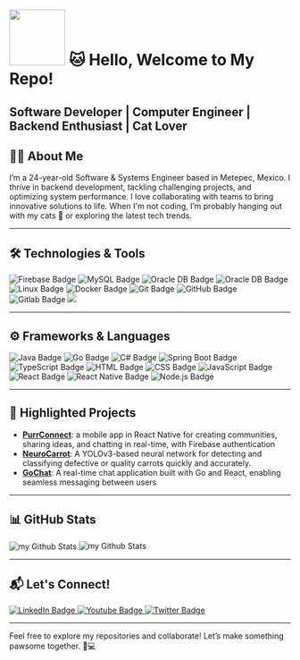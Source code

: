 # <img src="https://media1.giphy.com/media/v1.Y2lkPTc5MGI3NjExazVxeWZsMTc4NW95eGhmZ2V1bzNpMGd6b2RqbW13cTQ4dXdocDd0OSZlcD12MV9pbnRlcm5hbF9naWZfYnlfaWQmY3Q9Zw/1vlBgKjXEz1jTtsuiH/giphy.webp" width="100"/> 🐱 Hello, Welcome to My Repo! 

## **Software Developer | Computer Engineer | Backend Enthusiast | Cat Lover**

## 👨‍💻 About Me

I’m a 24-year-old Software & Systems Engineer based in Metepec, Mexico. I thrive in backend development, tackling challenging projects, and optimizing system performance. I love collaborating with teams to bring innovative solutions to life. When I'm not coding, I’m probably hanging out with my cats 🐾 or exploring the latest tech trends.

---

## 🛠️ Technologies & Tools  

<div id="badges">

  <img src="https://img.shields.io/badge/Firebase-FFCA28?style=for-the-badge&logo=firebase&logoColor=black" alt="Firebase Badge"/>
  <img src="https://img.shields.io/badge/MySQL-4479A1?style=for-the-badge&logo=mysql&logoColor=white" alt="MySQL Badge"/>
  <img src="https://img.shields.io/badge/Oracle_DB-F80000?style=for-the-badge&logo=oracle&logoColor=white" alt="Oracle DB Badge"/>
  <img src="https://img.shields.io/badge/MongoDB-%234ea94b.svg?style=for-the-badge&logo=mongodb&logoColor=white" alt="Oracle DB Badge"/>
  <img src="https://img.shields.io/badge/Linux-FCC624?style=for-the-badge&logo=linux&logoColor=black" alt="Linux Badge"/>
  <img src="https://img.shields.io/badge/Docker-2496ED?style=for-the-badge&logo=docker&logoColor=white" alt="Docker Badge"/>
  <img src="https://img.shields.io/badge/Git-F05032?style=for-the-badge&logo=git&logoColor=white" alt="Git Badge"/>
  <img src="https://img.shields.io/badge/GitHub-181717?style=for-the-badge&logo=github&logoColor=white" alt="GitHub Badge"/>
  <img src="https://img.shields.io/badge/gitlab-%23181717.svg?style=for-the-badge&logo=gitlab&logoColor=white" alt="Gitlab Badge"/>
  <img src="https://img.shields.io/badge/azure-%230072C6.svg?style=for-the-badge&logo=microsoftazure&logoColor=white"/>
</div>

---

## ⚙️ Frameworks & Languages  

<div id="badges">
  <img src="https://img.shields.io/badge/java-%23ED8B00.svg?style=for-the-badge&logo=openjdk&logoColor=white" alt="Java Badge"/>
  <img src="https://img.shields.io/badge/Go-00ADD8?style=for-the-badge&logo=go&logoColor=white" alt="Go Badge"/>
  <img src="https://img.shields.io/badge/C%23-239120?style=for-the-badge&logo=csharp&logoColor=white" alt="C# Badge"/>
  <img src="https://img.shields.io/badge/Spring_Boot-6DB33F?style=for-the-badge&logo=springboot&logoColor=white" alt="Spring Boot Badge"/>
  <img src="https://img.shields.io/badge/TypeScript-3178C6?style=for-the-badge&logo=typescript&logoColor=white" alt="TypeScript Badge"/>
  <img src="https://img.shields.io/badge/HTML-E34F26?style=for-the-badge&logo=html5&logoColor=white" alt="HTML Badge"/>
  <img src="https://img.shields.io/badge/CSS-1572B6?style=for-the-badge&logo=css3&logoColor=white" alt="CSS Badge"/>
   <img src="https://img.shields.io/badge/JavaScript-F7DF1E?style=for-the-badge&logo=javascript&logoColor=black" alt="JavaScript Badge"/>
  <img src="https://img.shields.io/badge/React-61DAFB?style=for-the-badge&logo=react&logoColor=black" alt="React Badge"/>
  <img src="https://img.shields.io/badge/React_Native-20232A?style=for-the-badge&logo=react&logoColor=61DAFB" alt="React Native Badge"/>
  <img src="https://img.shields.io/badge/Node.js-339933?style=for-the-badge&logo=node.js&logoColor=white" alt="Node.js Badge"/>
</div>

---

## 🚀 Highlighted Projects

- **[PurrConnect](https://github.com/UrielP-Dev/PurrConnect)**: a mobile app in React Native for creating communities, sharing ideas, and chatting in real-time, with Firebase authentication  
- **[NeuroCarrot](https://github.com/UrielP-Dev/NeuroCarrotRelase-v1.0.0)**: A YOLOv3-based neural network for detecting and classifying defective or quality carrots quickly and accurately.
- **[GoChat](link-to-project)**: A real-time chat application built with Go and React, enabling seamless messaging between users
---


## 📊 GitHub Stats

<img align="center" src="https://github-readme-stats.vercel.app/api?username=UrielP-Dev&include_all_commits=true&count_private=true&show_icons=true&line_height=20&title_color=2B5BBD&icon_color=1124BB&text_color=A1A1A1&bg_color=0,000000,130F40" alt="my Github Stats"/>

<img src="https://github-readme-stats.vercel.app/api?username=UrielP-Dev&include_all_commits=true&count_private=true&show_icons=true&line_height=20&title_color=2B5BBD&icon_color=1124BB&text_color=A1A1A1&bg_color=0,000000,130F40" alt="my Github Stats"/>

---

## 📬 Let's Connect!  
<div id="badges">
  <a href="https://linkedin.com/in/tu-perfil-linkedin">
    <img src="https://img.shields.io/badge/LinkedIn-blue?style=for-the-badge&logo=linkedin&logoColor=white" alt="LinkedIn Badge"/>
  </a>
  <a href="https://youtube.com/tu-canal-youtube">
    <img src="https://img.shields.io/badge/YouTube-red?style=for-the-badge&logo=youtube&logoColor=white" alt="Youtube Badge"/>
  </a>
  <a href="https://twitter.com/tu-usuario-twitter">
    <img src="https://img.shields.io/badge/Twitter-blue?style=for-the-badge&logo=twitter&logoColor=white" alt="Twitter Badge"/>
  </a>
</div>  

---

Feel free to explore my repositories and collaborate! Let’s make something pawsome together. 🐾💻  
